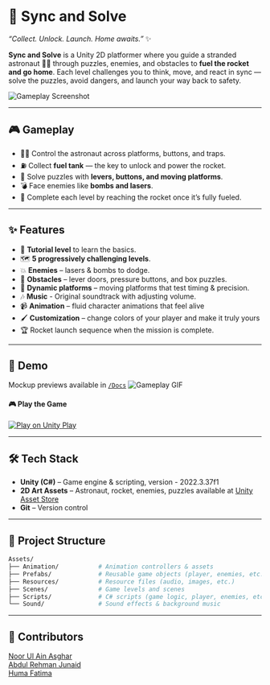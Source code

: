 # 🚀 Sync and Solve

*“Collect. Unlock. Launch. Home awaits.”* ✨

**Sync and Solve** is a Unity 2D platformer where you guide a stranded astronaut 👨‍🚀 through puzzles, enemies, 
and obstacles to **fuel the rocket and go home**. Each level challenges you to think, move, and react in sync — 
solve the puzzles, avoid dangers, and launch your way back to safety.  

![Gameplay Screenshot](Docs/Tutorial%20Scene.png)  

---

## 🎮 Gameplay  
- 👨‍🚀 Control the astronaut across platforms, buttons, and traps.  
- ⛽ Collect **fuel tank** — the key to unlock and power the rocket.  
- 🧩 Solve puzzles with **levers, buttons, and moving platforms**.  
- 💣 Face enemies like **bombs and lasers**.  
- 🚀 Complete each level by reaching the rocket once it’s fully fueled.  

---

## ✨ Features  
- 📘 **Tutorial level** to learn the basics.  
- 🗺️ **5 progressively challenging levels**.  
- 💥 **Enemies** – lasers & bombs to dodge.  
- 🧱 **Obstacles** – lever doors, pressure buttons, and box puzzles.  
- 🎢 **Dynamic platforms** – moving platforms that test timing & precision.
- 🎶 **Music** - Original soundtrack with adjusting volume.
- 📹 **Animation** – fluid character animations that feel alive
- 🖌️ **Customization** – change colors of your player and make it truly yours
- 🏆 Rocket launch sequence when the mission is complete.  

---

## 🎥 Demo 
Mockup previews available in [`/Docs`](Docs/)
![Gameplay GIF](Docs/demo.gif)  

#### 🎮 Play the Game
[![Play on Unity Play](https://img.shields.io/badge/Play-Unity%20Play-blue?logo=unity)](https://play.unity.com/en/games/5e15b107-770c-46f7-b20d-811d6d6a2082/sync-solve)


---

## 🛠 Tech Stack  
- **Unity (C#)** – Game engine & scripting, version - 2022.3.37f1  
- **2D Art Assets** – Astronaut, rocket, enemies, puzzles available at [Unity Asset Store](https://assetstore.unity.com/packages/2d/characters/2d-character-astronaut-182650) 
- **Git** – Version control  

---
## 📁 Project Structure
```bash
Assets/
├── Animation/           # Animation controllers & assets
├── Prefabs/             # Reusable game objects (player, enemies, etc.)
├── Resources/           # Resource files (audio, images, etc.)
├── Scenes/              # Game levels and scenes
├── Scripts/             # C# scripts (game logic, player, enemies, etc.)
└── Sound/               # Sound effects & background music

```
---


## 🤝 Contributors  
[Noor Ul Ain Asghar](https://github.com/NoorUlAin-Asghar)\
[Abdul Rehman Junaid](https://github.com/abdulrehman-j)\
[Huma Fatima](https://github.com/hhuma50)
